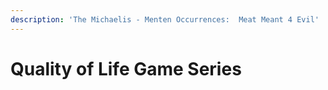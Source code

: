 ```yaml
---
description: 'The Michaelis - Menten Occurrences:  Meat Meant 4 Evil'
---
```


# Quality of Life Game Series

